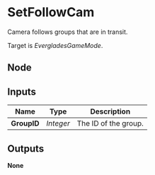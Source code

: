# SetFollowCam
Camera follows groups that are in transit.  

Target is *EvergladesGameMode*.  

## Node

## Inputs
|Name       |Type       |Description            |
|-----------|-----------|-----------------------|
|**GroupID**|*Integer*  |The ID of the group.   |

## Outputs
**None**